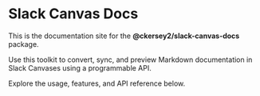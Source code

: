 # Slack Canvas Docs

This is the documentation site for the **@ckersey2/slack-canvas-docs** package.

Use this toolkit to convert, sync, and preview Markdown documentation in Slack Canvases using a programmable API.

Explore the usage, features, and API reference below.
